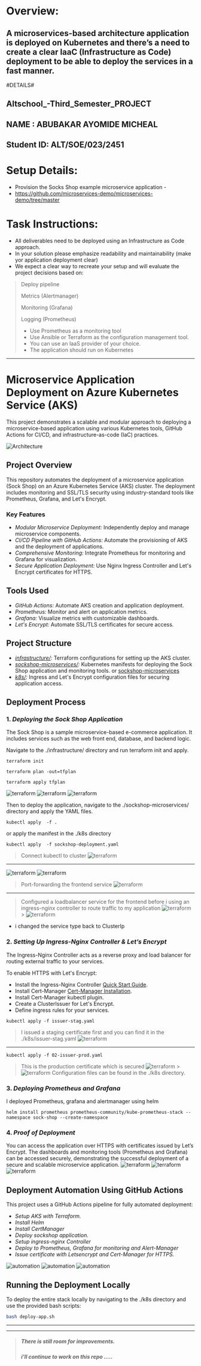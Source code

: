 # Overview:

## A microservices-based architecture application is deployed on Kubernetes and there’s a need to create a clear IaaC (Infrastructure as Code) deployment to be able to deploy the services in a fast manner.


#DETAILS#
## Altschool_-Third_Semester_PROJECT
## NAME : ABUBAKAR AYOMIDE MICHEAL
## Student ID: ALT/SOE/023/2451
# Setup Details:

- Provision the Socks Shop example microservice application -
- https://github.com/microservices-demo/microservices-demo/tree/master

# Task Instructions:

- All deliverables need to be deployed using an Infrastructure as Code approach.
- In your solution please emphasize readability and maintainability (make yor application deployment clear)
- We expect a clear way to recreate your setup and will evaluate the project decisions based on:

> Deploy pipeline
>
> Metrics (Alertmanager)
>
> Monitoring (Grafana)
>
> Logging (Prometheus)
>
> - Use Prometheus as a monitoring tool
> - Use Ansible or Terraform as the configuration management tool.
> - You can use an IaaS provider of your choice.
> - The application should run on Kubernetes

---

# Microservice Application Deployment on Azure Kubernetes Service (AKS)

This project demonstrates a scalable and modular approach to deploying a microservice-based application using various Kubernetes tools, GitHub Actions for CI/CD, and infrastructure-as-code (IaC) practices.

![Architecture](.img/architecture.jpg)

## Project Overview

This repository automates the deployment of a microservice application (Sock Shop) on an Azure Kubernetes Service (AKS) cluster. The deployment includes monitoring and SSL/TLS security using industry-standard tools like Prometheus, Grafana, and Let's Encrypt.

### Key Features

- _Modular Microservice Deployment:_ Independently deploy and manage microservice components.
- _CI/CD Pipeline with GitHub Actions:_ Automate the provisioning of AKS and the deployment of applications.
- _Comprehensive Monitoring:_ Integrate Prometheus for monitoring and Grafana for visualization.
- _Secure Application Deployment:_ Use Nginx Ingress Controller and Let's Encrypt certificates for HTTPS.

## Tools Used

- _GitHub Actions:_ Automate AKS creation and application deployment.
- _Prometheus:_ Monitor and alert on application metrics.
- _Grafana:_ Visualize metrics with customizable dashboards.
- _Let's Encrypt:_ Automate SSL/TLS certificates for secure access.

## Project Structure

- _[infrastructure/](./infrastructure/):_ Terraform configurations for setting up the AKS cluster.
- _[sockshop-microservices/](./sockshop-microservices/):_ Kubernetes manifests for deploying the Sock Shop application and monitoring tools. or [sockshop-microservices](./k8s/sockshop-deployment.yaml)
- _[k8s/](./k8s/):_ Ingress and Let's Encrypt configuration files for securing application access.

## Deployment Process

### 1. _Deploying the Sock Shop Application_

The Sock Shop is a sample microservice-based e-commerce application. It includes services such as the web front end, database, and backend logic.

Navigate to the ./infrastructure/ directory and run terraform
init and apply.

```
terraform init
```

```
terraform plan -out=tfplan
```

```
terraform apply tfplan
```

![terraform](.img/terraform-output.jpg)
![terraform](.img/resource_group.jpg)
![terraform](.img/aks-cluster.jpg)

Then to deploy the application, navigate to the ./sockshop-microservices/ directory and apply the YAML files.

```
kubectl apply  -f .
```

or apply the manifest in the ./k8s directory

```
kubectl apply  -f sockshop-deployment.yaml
```

> Connect kubectl to cluster
> ![terraform](.img/get-creadentials_ayomide.jpg)

---

![terraform](.img/get-nodes.jpg)
![terraform](.img/get-pods.jpg)

> Port-forwarding the frontend service
> ![terraform](.img/localhost-preview.jpg)

---

> Configured a loadbalancer service for the frontend before i using an ingress-nginx controller to route traffic to my application
> ![terraform](.img/get-svc-loadbalancer.jpg) > ![terraform](.img/loadbalancer-live-preview.jpg)

- i changed the service type back to ClusterIp

### 2. _Setting Up Ingress-Nginx Controller & Let’s Encrypt_

The Ingress-Nginx Controller acts as a reverse proxy and load balancer for routing external traffic to your services.

To enable HTTPS with Let's Encrypt:

- Install the Ingress-Nginx Controller [Quick Start Guide](https://kubernetes.github.io/ingress-nginx/deploy/#quick-start).
- Install Cert-Manager [Cert-Manager Installation](https://github.com/cert-manager/cert-manager/releases/tag/v1.15.2).
- Install Cert-Manager kubectl plugin.
- Create a ClusterIssuer for Let's Encrypt.
- Define ingress rules for your services.

```
kubectl apply -f issuer-stag.yaml
```

> I issued a staging certificate first and you can find it in the ./k8s/issuer-stag.yaml
> ![terraform](k8s/.img/staging.jpg)

---

```
kubectl apply -f 02-issuer-prod.yaml
```

> This is the production certificate which is secured
> ![terraform](k8s/.img/production.jpg) > ![terraform](.img/live_preview_secured.jpg)
> Configuration files can be found in the ./k8s directory.

### 3. _Deploying Prometheus and Grafana_

I deployed Prometheus, grafana and alertmanager using helm

```
helm install prometheus prometheus-community/kube-prometheus-stack --namespace sock-shop --create-namespace
```

### 4. _Proof of Deployment_

You can access the application over HTTPS with certificates issued by Let’s Encrypt. The dashboards and monitoring tools (Prometheus and Grafana) can be accessed securely, demonstrating the successful deployment of a secure and scalable microservice application.
![terraform](.img/prometheus.jpg)
![terraform](.img/grafana-dashboard.jpg)
![terraform](.img/alerts.jpg)

## Deployment Automation Using GitHub Actions

This project uses a GitHub Actions pipeline for fully automated deployment:

- _Setup AKS with Terraform._
- _Install Helm_
- _Install CertManager_
- _Deploy sockshop application._
- _Setup ingress-nginx Controller_
- _Deploy to Prometheus, Grafana for monitoring and Alert-Manager_
- _Issue certificate with Letsencrypt and Cert-Manager for HTTPS._

![automation](.img/namecheap.jpg)
![automation](.img/pipeline.jpg)
![automation](.img/deployed-with-github-action.jpg)

## Running the Deployment Locally

To deploy the entire stack locally by navigating to the ./k8s directory and use the provided bash scripts:

```bash
bash deploy-app.sh
```

---

---

> ##### There is still room for improvements.
>
> ##### i'll continue to work on this repo .....
